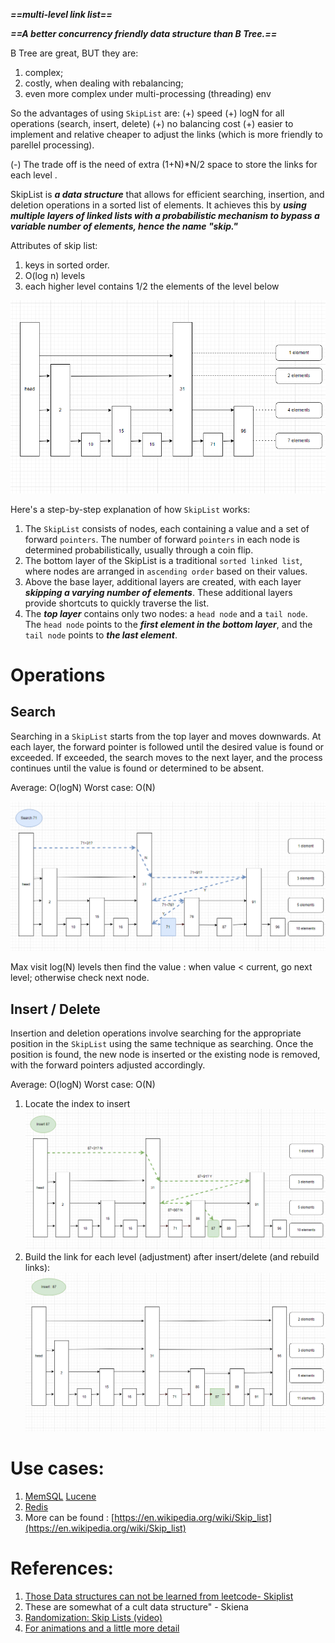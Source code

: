 ***==multi-level link list==***

***==A better concurrency friendly data structure than B Tree.==***

B Tree are great, BUT they are:
1. complex;
2. costly, when dealing with rebalancing;
3. even more complex under multi-processing (threading) env

So the advantages of using `SkipList` are:
	(+) speed
	(+) logN for all operations (search, insert, delete)
	(+) no balancing cost
	(+) easier to implement and relative cheaper to adjust the links (which is more friendly to parellel processing).
	
(-) The trade off is the need of extra (1+N)*N/2 space to store the links for each level .

SkipList is ***a data structure*** that allows for efficient searching, insertion, and deletion operations in a sorted list of elements. It achieves this by ***using multiple layers of linked lists with a probabilistic mechanism to bypass a variable number of elements, hence the name "skip."*** 

Attributes of skip list:
1. keys in sorted order.
2. O(log n) levels
3. each higher level contains 1/2 the elements of the level below

![Pasted image 20231019131557](../../../_Attachments/Pasted%20image%2020231019131557.png)

Here's a step-by-step explanation of how `SkipList` works:
1. The `SkipList` consists of nodes, each containing a value and a set of forward `pointers`. The number of forward `pointers` in each node is determined probabilistically, usually through a coin flip.
2. The bottom layer of the SkipList is a traditional `sorted linked list`, where nodes are arranged in `ascending order` based on their values.
3. Above the base layer, additional layers are created, with each layer ***skipping a varying number of elements***. These additional layers provide shortcuts to quickly traverse the list.
4. The ***top layer*** contains only two nodes: a `head node` and a `tail node`. The `head node` points to the ***first element in the bottom layer***, and the `tail node` points to ***the last element***.

# Operations
## Search
Searching in a `SkipList` starts from the top layer and moves downwards. At each layer, the forward pointer is followed until the desired value is found or exceeded. If exceeded, the search moves to the next layer, and the process continues until the value is found or determined to be absent.

Average: O(logN)
Worst case: O(N)


![Pasted image 20231019132106](../../../_Attachments/Pasted%20image%2020231019132106.png)

Max visit log(N) levels then find the value : when value < current, go next level; otherwise check next node.

## Insert / Delete
Insertion and deletion operations involve searching for the appropriate position in the `SkipList` using the same technique as searching. Once the position is found, the new node is inserted or the existing node is removed, with the forward pointers adjusted accordingly.

Average: O(logN)
Worst case: O(N)

1. Locate the index to insert
![Pasted image 20231019132304](../../../_Attachments/Pasted%20image%2020231019132304.png)
2. Build the link for each level (adjustment) after insert/delete (and rebuild links):
   ![Pasted image 20231019132504](../../../_Attachments/Pasted%20image%2020231019132504.png)

# Use cases:
1. [MemSQL](https://en.wikipedia.org/wiki/MemSQL) [Lucene](https://en.wikipedia.org/wiki/Lucene)
2. [Redis](https://en.wikipedia.org/wiki/Redis)
3. More can be found : [https://en.wikipedia.org/wiki/Skip_list](https://en.wikipedia.org/wiki/Skip_list)


# References:
1. [Those Data structures can not be learned from leetcode- Skiplist](https://iorilan.medium.com/those-data-structures-can-not-be-learned-from-leetcode-skiplist-2b592d11e307)
2. These are somewhat of a cult data structure" - Skiena
3. [Randomization: Skip Lists (video)](https://www.youtube.com/watch?v=2g9OSRKJuzM&index=10&list=PLUl4u3cNGP6317WaSNfmCvGym2ucw3oGp)
4. [For animations and a little more detail](https://en.wikipedia.org/wiki/Skip_list)